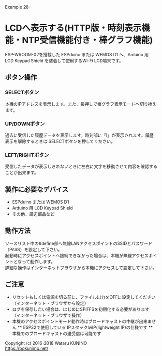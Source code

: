 Example 28: 
# LCDへ表示する(HTTP版・時刻表示機能・NTP受信機能付き・棒グラフ機能)

ESP-WROOM-02を搭載した ESPduino または WEMOS D1 へ、Arduino 用 LCD Keypad Shield を装着して使用するWi-Fi LCD端末です。  

## ボタン操作

### SELECTボタン

本機のIPアドレスを表示します。また、長押しで棒グラフ表示モードへ切り換えます。

### UP/DOWNボタン

過去に受信した履歴データを表示します。時刻部に「!」が表示されます。履歴表示を解除するときは SELECTボタンを押してください。

### LEFT/RIGHTボタン

受信したデータが表示しきれないときに左右に文字を移動させて内容を確認することが出来ます。

## 製作に必要なデバイス

* ESPduino または WEMOS D1
* Arduino 用 LCD Keypad Shield
* その他、周辺部品など

## 動作方法

ソースリスト中の#define部へ無線LANアクセスポイントのSSIDとパスワード（PASS）を設定して下さい。  
起動時にアクセスポイントへ接続できなかった場合は、本機が無線アクセスポイントとなって動作します。  
詳細な操作はインターネットブラウザから本機にアクセスして設定して下さい。

## ご注意

* リセットもしくは電源を切る前に、ファイル出力をOFFに設定してください（インターネット・ブラウザから設定）
* ログを保存したい場合は、はじめにSPIFFSを初期化する必要があります（インターネット・ブラウザで操作）
* 本機のアクセスポイントモード動作時はブロードキャストの中継が出来ません
** ESP32で使用している IPスタックlwIP(lightweight IP)の仕様です
** 本機でのブロードキャストの送受信は可能です

Copyright (c) 2016-2018 Wataru KUNINO  
<https://bokunimo.net/>

